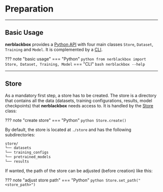 # Preparation

-----------
## Basic Usage

**nerblackbox** provides a [Python API](../python_api/overview) with four main classes 
`Store`, `Dataset`, `Training` and `Model`.
It is complemented by a [CLI](../../cli).

??? note "basic usage"
    === "Python"
        ``` python
        from nerblackbox import Store, Dataset, Training, Model
        ```
    === "CLI"
        ``` bash
        nerblackbox --help
        ```

-----------
## Store

As a mandatory first step, a store has to be created. 
The store is a directory that contains all the data 
(datasets, training configurations, results, model checkpoints)
that **nerblackbox** needs access to. 
It is handled by the [Store](../python_api/store) class:

??? note "create store"
    === "Python"
        ``` python
        Store.create()
        ```

By default, the store is located at ``./store`` and has the following subdirectories:

``` xml
store/
└── datasets
└── training_configs
└── pretrained_models
└── results
```

If wanted, the path of the store can be adjusted (before creation) like this:

??? note "adjust store path"
    === "Python"
        ``` python
        Store.set_path("<store_path>")
        ```
